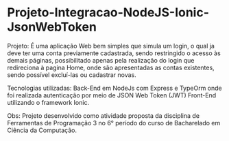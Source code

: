 # Projeto-Integracao-NodeJS-Ionic-JsonWebToken
Projeto: É uma aplicação Web bem simples que simula um login, o qual ja deve ter uma conta previamente cadastrada, sendo restringido o acesso às demais páginas, possibilitado apenas pela realização do login que redireciona à pagina Home, onde são apresentadas as contas existentes, sendo possível excluí-las ou cadastrar novas. 

Tecnologias utilizadas: 
Back-End em NodeJs com Express e TypeOrm onde foi realizada autenticação por meio de JSON Web Token (JWT)
Front-End utilizando o framework Ionic.

Obs: Projeto desenvolvido como atividade proposta da disciplina de Ferramentas de Programação 3 no 6° período do curso de Bacharelado em Ciência da Computação. 

